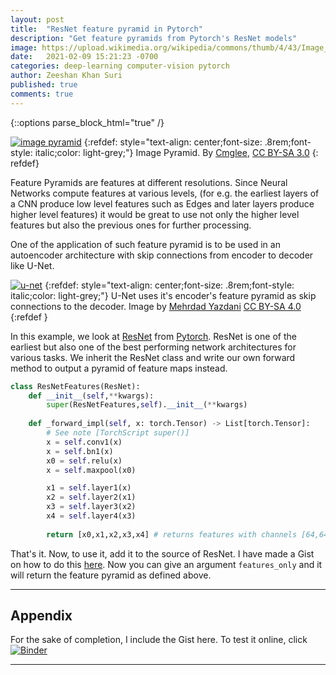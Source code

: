 ```yaml
---
layout: post
title:  "ResNet feature pyramid in Pytorch"
description: "Get feature pyramids from Pytorch's ResNet models"
image: https://upload.wikimedia.org/wikipedia/commons/thumb/4/43/Image_pyramid.svg/1200px-Image_pyramid.svg.png
date:   2021-02-09 15:21:23 -0700
categories: deep-learning computer-vision pytorch 
author: Zeeshan Khan Suri
published: true
comments: true
---
```



{::options parse_block_html="true" /}

[![image pyramid](https://upload.wikimedia.org/wikipedia/commons/thumb/4/43/Image_pyramid.svg/1200px-Image_pyramid.svg.png)](https://commons.wikimedia.org/wiki/File:Image_pyramid.svg#/media/File:Image_pyramid.svg)
{:refdef: style="text-align: center;font-size: .8rem;font-style: italic;color: light-grey;"}
Image Pyramid. By [Cmglee](https://commons.wikimedia.org/wiki/User:Cmglee), [CC BY-SA 3.0](https://commons.wikimedia.org/w/index.php?curid=42549151)
{: refdef}

Feature Pyramids are features at different resolutions. Since Neural Networks compute features at various levels, (for e.g. the earliest layers of a CNN produce low level features such as Edges and later layers produce higher level features) it would be great to use not only the higher level features but also the previous ones for further processing.

One of the application of such feature pyramid is to be used in an autoencoder architecture with skip connections from encoder to decoder like U-Net.

[![u-net](https://upload.wikimedia.org/wikipedia/commons/2/2b/Example_architecture_of_U-Net_for_producing_k_256-by-256_image_masks_for_a_256-by-256_RGB_image.png)](https://en.wikipedia.org/wiki/U-Net#/media/File:Example_architecture_of_U-Net_for_producing_k_256-by-256_image_masks_for_a_256-by-256_RGB_image.png)
{:refdef: style="text-align: center;font-size: .8rem;font-style: italic;color: light-grey;"}
U-Net uses it's encoder's feature pyramid as skip connections to the decoder. Image by [Mehrdad Yazdani](https://commons.wikimedia.org/w/index.php?title=User:Crude2refined&action=edit&redlink=1) [CC BY-SA 4.0 ](https://commons.wikimedia.org/w/index.php?curid=81055729)
{:refdef }

In this example, we look at [ResNet](https://github.com/pytorch/vision/blob/master/torchvision/models/resnet.py) from [Pytorch](https://pytorch.org/). ResNet is one of the earliest but also one of the best performing network architectures for various tasks. We inherit the ResNet class and write our own forward method to output a pyramid of feature maps instead.

```python
class ResNetFeatures(ResNet):
    def __init__(self,**kwargs):
        super(ResNetFeatures,self).__init__(**kwargs)
        
    def _forward_impl(self, x: torch.Tensor) -> List[torch.Tensor]:
        # See note [TorchScript super()]
        x = self.conv1(x)
        x = self.bn1(x)
        x0 = self.relu(x)
        x = self.maxpool(x0)

        x1 = self.layer1(x)
        x2 = self.layer2(x1)
        x3 = self.layer3(x2)
        x4 = self.layer4(x3)
        
        return [x0,x1,x2,x3,x4] # returns features with channels [64,64,128,256,512]
```

That's it. Now, to use it, add it to the source of ResNet. I have made a Gist on how to do this [here](https://gist.githubusercontent.com/zshn25/09683dadb6b4e60e8382a380020d144e/raw/f752c2f214913d7e35f27da79c425fc7f753928c/resnet.py). Now you can give an argument `features_only` and it will return the feature pyramid as defined above.

---

## Appendix

For the sake of completion, I include the Gist here. To test it online, click [![Binder](https://mybinder.org/badge_logo.svg)](https://mybinder.org/v2/gist/zshn25/09683dadb6b4e60e8382a380020d144e/HEAD)

<script src="https://gist.github.com/zshn25/09683dadb6b4e60e8382a380020d144e.js"></script>

---

